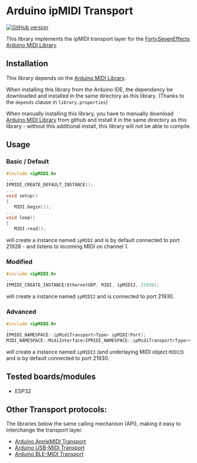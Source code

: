 # Arduino ipMIDI Transport 
[![GitHub version](https://badge.fury.io/gh/lathoub%2FArduino-ipMIDI.svg)](https://badge.fury.io/gh/lathoub%2FArduino-ipMIDI)

This library implements the ipMIDI transport layer for the [FortySevenEffects Arduino MIDI Library](https://github.com/FortySevenEffects/arduino_midi_library) 

## Installation
This library depends on the [Arduino MIDI Library](https://github.com/FortySevenEffects/arduino_midi_library).

When installing this library from the Arduino IDE, the dependency be downloaded and installed in the same directory as this library. (Thanks to the `depends` clause in `library.properties`)

When manually installing this library, you have to manually download [Arduino MIDI Library](https://github.com/FortySevenEffects/arduino_midi_library) from github and install it in the same directory as this library - without this additional install, this library will not be able to compile. 

## Usage
### Basic / Default
```cpp
#include <ipMIDI.h>
...
IPMIDI_CREATE_DEFAULT_INSTANCE();
...
void setup()
{
   MIDI.begin(1);
...
void loop()
{
   MIDI.read();
```
will create a instance named `ipMIDI` and is by default connected to port 21928 - and listens to incoming MIDI on channel 1.

### Modified 
```cpp
#include <ipMIDI.h>
...
IPMIDI_CREATE_INSTANCE(EthernetUDP, MIDI, ipMIDI2, 21930);
```
will create a instance named `ipMIDI2` and is connected to port 21930.

### Advanced
```cpp
#include <ipMIDI.h>
...
IPMIDI_NAMESPACE::ipMidiTransport<Type> ipMIDI(Port);
MIDI_NAMESPACE::MidiInterface<IPMIDI_NAMESPACE::ipMidiTransport<Type>> Name((IPMIDI_NAMESPACE::ipMidiTransport<Type> &)ipMIDI);
```
will create a instance named `ipMIDI3` (and underlaying MIDI object `MIDI3`) and is by default connected to port 21930.

## Tested boards/modules
- ESP32

## Other Transport protocols:
The libraries below  the same calling mechanism (API), making it easy to interchange the transport layer.
- [Arduino AppleMIDI Transport](https://github.com/lathoub/Arduino-AppleMIDI-Library)
- [Arduino USB-MIDI  Transport](https://github.com/lathoub/USB-MIDI)
- [Arduino BLE-MIDI  Transport](https://github.com/lathoub/Arduino-BLE-MIDI)
